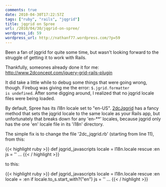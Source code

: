 ```yaml
---
comments: true
date: 2010-04-30T17:22:57Z
tags: ["ruby", "rails", "jqgrid"]
title: jqgrid on Spree
url: /2010/04/30/jqgrid-on-spree/
wordpress_id: 59
wordpress_url: http://nathanf77.wordpress.com/?p=59
---
```


Been a fan of jqgrid for quite some time, but wasn't looking forward to the struggle of getting it to work with Rails.

Thankfully, someones already done it for me:
<a href="http://www.2dconcept.com/jquery-grid-rails-plugin">http://www.2dconcept.com/jquery-grid-rails-plugin</a>

It did take a little while to debug some things that were going wrong, though.
Firebug was giving me the error: <code>$.jgrid.formatter is undefined</code>.
After some digging around, I realized that no jqgrid locale files were being loaded.

By default, Spree has its i18n locale set to "en-US".
<a href="http://www.2dconcept.com/jquery-grid-rails-plugin" target="_blank">2dcJqgrid</a>
has a fancy method that sets the jqgrid locale to the same locale as your Rails app,
but unfortunately that breaks down for any 'en-\*\*' locales,
because jqgrid only has the one 'en' locale file in its 'i18n' directory.

The simple fix is to change the file '2dc_jqgrid.rb' (starting from line 11), from this:

{{< highlight ruby >}}
def jqgrid_javascripts
locale = I18n.locale rescue :en
js = ''
...
{{< / highlight >}}

to this:

{{< highlight ruby >}}
def jqgrid_javascripts
locale = I18n.locale rescue :en
locale = :en if locale.to_s.start_with?("en")
js = ''
...
{{< / highlight >}}

